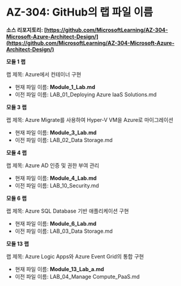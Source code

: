 ﻿
# AZ-304: GitHub의 랩 파일 이름 
 
**소스 리포지토리: [https://github.com/MicrosoftLearning/AZ-304-Microsoft-Azure-Architect-Design/](https://github.com/MicrosoftLearning/AZ-304-Microsoft-Azure-Architect-Design/)**

**모듈 1 랩**

랩 제목: Azure에서 컨테이너 구현

- 현재 파일 이름: **Module_1_Lab.md**
- 이전 파일 이름: LAB_01_Deploying Azure IaaS Solutions.md

**모듈 3 랩**

랩 제목: Azure Migrate를 사용하여 Hyper-V VM을 Azure로 마이그레이션

- 현재 파일 이름: **Module_3_Lab.md**
- 이전 파일 이름: LAB_02_Data Storage.md

**모듈 4 랩** 

랩 제목: Azure AD 인증 및 권한 부여 관리

- 현재 파일 이름: **Module_4_Lab.md**
- 이전 파일 이름: LAB_10_Security.md

**모듈 6 랩** 

랩 제목: Azure SQL Database 기반 애플리케이션 구현

- 현재 파일 이름: **Module_6_Lab.md**
- 이전 파일 이름: LAB_03_Data Storage.md

**모듈 13 랩** 

랩 제목: Azure Logic Apps와 Azure Event Grid의 통합 구현

- 현재 파일 이름: **Module_13_Lab_a.md**
- 이전 파일 이름: LAB_04_Manage Compute_PaaS.md
